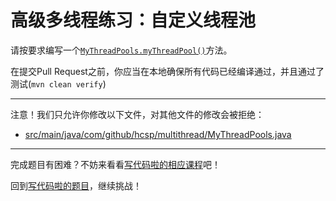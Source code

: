 # 高级多线程练习：自定义线程池

请按要求编写一个[`MyThreadPools.myThreadPool()`](https://github.com/hcsp/custom-thread-pool/blob/master/src/main/java/com/github/hcsp/multithread/MyThreadPools.java)方法。

在提交Pull Request之前，你应当在本地确保所有代码已经编译通过，并且通过了测试(`mvn clean verify`)

-----
注意！我们只允许你修改以下文件，对其他文件的修改会被拒绝：
- [src/main/java/com/github/hcsp/multithread/MyThreadPools.java](https://github.com/hcsp/custom-thread-pool/blob/master/src/main/java/com/github/hcsp/multithread/MyThreadPools.java)
-----


完成题目有困难？不妨来看看[写代码啦的相应课程](https://xiedaimala.com/tasks/9bf0fb20-929d-4e17-891a-4673291d74a0)吧！

回到[写代码啦的题目](https://xiedaimala.com/tasks/9bf0fb20-929d-4e17-891a-4673291d74a0/quizzes/1b0fc390-74ad-4f55-b355-90b8a9154cc5)，继续挑战！ 

